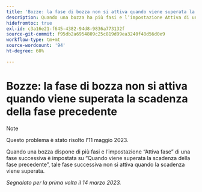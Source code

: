 ```yaml
---
title: 'Bozze: la fase di bozza non si attiva quando viene superata la scadenza della fase precedente'
description: Quando una bozza ha più fasi e l’impostazione Attiva di un passaggio successivo è impostata su Quando passa la scadenza del passaggio precedente, quella fase successiva non si attiva quando la scadenza viene passata.
hidefromtoc: true
exl-id: c3a16e21-f645-4382-94d8-9836a773132f
source-git-commit: f95db2a6954809c25c819d99ea3240f48d56d0e9
workflow-type: tm+mt
source-wordcount: '94'
ht-degree: 60%

---
```


# Bozze: la fase di bozza non si attiva quando viene superata la scadenza della fase precedente

<!--This article is on the WF and WFP TOC-->

>[!NOTE]
>
>Questo problema è stato risolto l’11 maggio 2023.

Quando una bozza dispone di più fasi e l’impostazione “Attiva fase” di una fase successiva è impostata su “Quando viene superata la scadenza della fase precedente”, tale fase successiva non si attiva quando la scadenza viene superata.

_Segnalato per la prima volta il 14 marzo 2023._
